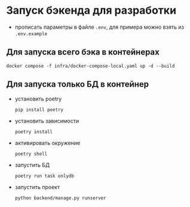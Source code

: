 # Запуск бэкенда для разработки
- прописать параметры в файле `.env`, для примера можно взять из `.env.example`
## Для запуска всего бэка в контейнерах
```
docker compose -f infra/docker-compose-local.yaml up -d --build
```

## Для запуска только БД в контейнер
- установить poetry
    ```
    pip install poetry
    ```
- установить зависимости
    ```
    poetry install
    ```
- активировать окружение
    ```
    poetry shell
    ```
- запустить БД
    ```
    poetry run task onlydb
    ```
- запустить проект
    ```
    python backend/manage.py runserver
    ```
